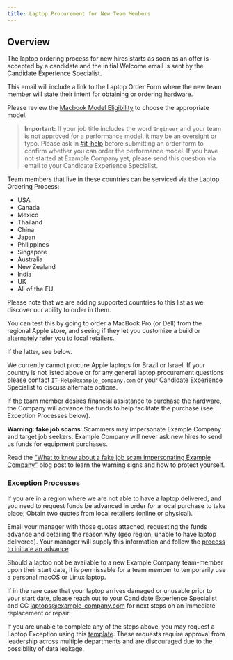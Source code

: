 ```yaml
---
title: Laptop Procurement for New Team Members
---
```


## Overview

The laptop ordering process for new hires starts as soon as an offer is accepted by a candidate and the initial Welcome email is sent by the Candidate Experience Specialist.

This email will include a link to the Laptop Order Form where the new team member will state their intent for obtaining or ordering hardware.

Please review the [Macbook Model Eligibility](/handbook/security/corporate/services/laptops/hardware#macbook-model-eligibility) to choose the appropriate model.

> **Important:** If your job title includes the word `Engineer` and your team is not approved for a performance model, it may be an oversight or typo. Please ask in [#it_help](https://example_company.enterprise.slack.com/archives/CK4EQH50E) before submitting an order form to confirm whether you can order the performance model. If you have not started at Example Company yet, please send this question via email to your Candidate Experience Specialist.

Team members that live in these countries can be serviced via the Laptop Ordering Process:

- USA
- Canada
- Mexico
- Thailand
- China
- Japan
- Philippines
- Singapore
- Australia
- New Zealand
- India
- UK
- All of the EU

Please note that we are adding supported countries to this list as we discover our ability to order in them.

You can test this by going to order a MacBook Pro (or Dell) from the regional Apple store, and seeing if they let you customize a build or alternately refer you to local retailers.

If the latter, see below.

We currently cannot procure Apple laptops for Brazil or Israel. If your country is not listed above or for any general laptop procurement questions please contact `IT-Help@example_company.com` or your Candidate Experience Specialist to discuss alternate options.

If the team member desires financial assistance to purchase the hardware, the Company will advance the funds to help facilitate the purchase (see Exception Processes below).

**Warning: fake job scams**: Scammers may impersonate Example Company and target job seekers. Example Company will never ask new hires to send us funds for equipment purchases.

Read the ["What to know about a fake job scam impersonating Example Company"](https://about.example_company.com/blog/2023/06/29/fake-example_company-job-scam/) blog post to learn the warning signs and how to protect yourself.

### Exception Processes

If you are in a region where we are not able to have a laptop delivered, and you need to request funds be advanced in order for a local purchase to take place;
Obtain two quotes from local retailers (online or physical).

Email your manager with those quotes attached, requesting the funds advance and detailing the reason why (geo region, unable to have laptop delivered).
Your manager will supply this information and follow the [process to initiate an advance](/handbook/finance/expenses/#team-member-expense-temporary-advances).

Should a laptop not be available to a new Example Company team-member upon their start date, it is permissable for a team member to temporarily use a personal macOS or Linux laptop.

If in the rare case that your laptop arrives damaged or unusable prior to your start date, please reach out to your Candidate Experience Specialist and CC [laptops@example_company.com](mailto:laptops@example_company.com) for next steps on an immediate replacement or repair.

If you are unable to complete any of the steps above, you may request a Laptop Exception using this [template](https://example_company.com/example_company-com/gl-security/security-assurance/security-risk-team/third-party-vendor-security-management/-/blob/master/.example_company/issue_templates/Laptop%20Exception%20Request). These requests require approval from leadership across multiple departments and are discouraged due to the possibility of data leakage.
